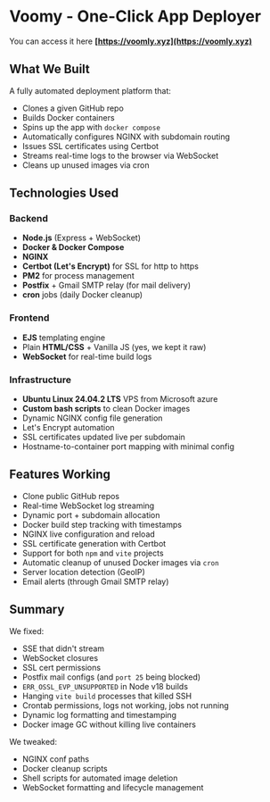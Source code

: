 # Voomy - One-Click App Deployer
You can access it here  **[https://voomly.xyz](https://voomly.xyz)**

##  What We Built

A fully automated deployment platform that:
- Clones a given GitHub repo
- Builds Docker containers
- Spins up the app with `docker compose`
- Automatically configures NGINX with subdomain routing
- Issues SSL certificates using Certbot
- Streams real-time logs to the browser via WebSocket
- Cleans up unused images via cron

##  Technologies Used

### Backend
- **Node.js** (Express + WebSocket)
- **Docker & Docker Compose**
- **NGINX**
- **Certbot (Let's Encrypt)** for SSL for http to https
- **PM2** for process management
- **Postfix** + Gmail SMTP relay (for mail delivery)
- **cron** jobs (daily Docker cleanup)

###  Frontend
- **EJS** templating engine
- Plain **HTML/CSS** + Vanilla JS (yes, we kept it raw)
- **WebSocket** for real-time build logs

### Infrastructure
- **Ubuntu Linux 24.04.2 LTS** VPS from Microsoft azure
- **Custom bash scripts** to clean Docker images
- Dynamic NGINX config file generation
- Let's Encrypt automation
- SSL certificates updated live per subdomain
- Hostname-to-container port mapping with minimal config

##  Features Working

- Clone public GitHub repos  
- Real-time WebSocket log streaming  
- Dynamic port + subdomain allocation  
- Docker build step tracking with timestamps  
- NGINX live configuration and reload  
- SSL certificate generation with Certbot  
- Support for both `npm` and `vite` projects  
- Automatic cleanup of unused Docker images via `cron`  
- Server location detection (GeoIP)  
- Email alerts (through Gmail SMTP relay)

##  Summary

We fixed:
- SSE that didn't stream
- WebSocket closures
- SSL cert permissions
- Postfix mail configs (and `port 25` being blocked)
- `ERR_OSSL_EVP_UNSUPPORTED` in Node v18 builds
- Hanging `vite build` processes that killed SSH
- Crontab permissions, logs not working, jobs not running
- Dynamic log formatting and timestamping
- Docker image GC without killing live containers

We tweaked:
- NGINX conf paths
- Docker cleanup scripts
- Shell scripts for automated image deletion
- WebSocket formatting and lifecycle management

